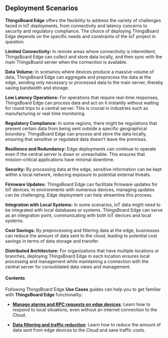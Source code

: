 ## Deployment Scenarios

**ThingsBoard Edge** offers the flexibility to address the variety of challenges faced in IoT deployments, from connectivity and latency concerns to security and regulatory compliance. 
The choice of deploying ThingsBoard Edge depends on the specific needs and constraints of the IoT project in question:

**Limited Connectivity:** In remote areas where connectivity is intermittent, ThingsBoard Edge can collect and store data locally, and then sync with the main ThingsBoard server when the connection is available.

**Data Volume:** In scenarios where devices produce a massive volume of data, ThingsBoard Edge can aggregate and preprocess the data at the edge, sending only necessary or processed data to the main server, thereby saving bandwidth and storage.

**Low Latency Operations:** For operations that require real-time responses, ThingsBoard Edge can process data and act on it instantly without waiting for round trips to a central server. This is crucial in industries such as manufacturing or real-time monitoring.

**Regulatory Compliance:** In some regions, there might be regulations that prevent certain data from being sent outside a specific geographical boundary. ThingsBoard Edge can process and store the data locally, ensuring that sensitive or regulated data doesn't leave the premises.

**Resilience and Redundancy:** Edge deployments can continue to operate even if the central server is down or unreachable. This ensures that mission-critical applications have minimal downtime.

**Security:** By processing data at the edge, sensitive information can be kept within a local network, reducing exposure to potential external threats.

**Firmware Updates:** ThingsBoard Edge can facilitate firmware updates for IoT devices. In environments with numerous devices, managing updates can be challenging. Edge deployment can help streamline this process.

**Integration with Local Systems:** In some scenarios, IoT data might need to be integrated with local databases or systems. ThingsBoard Edge can serve as an integration point, communicating with both IoT devices and local systems.

**Cost Savings:** By preprocessing and filtering data at the edge, businesses can reduce the amount of data sent to the cloud, leading to potential cost savings in terms of data storage and transfer.

**Distributed Architecture:** For organizations that have multiple locations or branches, deploying ThingsBoard Edge in each location ensures local processing and management while maintaining a connection with the central server for consolidated data views and management.

#### Contents

Following ThingsBoard Edge **Use Cases** guides can help you to get familiar with **ThingsBoard Edge** functionality:

* [**Manage alarms and RPC requests on edge devices**](/docs/{{docsPrefix}}use-cases/manage-alarms-rpc-requests/): Learn how to respond to local situations, even without an internet connection to the Cloud.

* [**Data filtering and traffic reduction**](/docs/{{docsPrefix}}use-cases/data-filtering-traffic-reduce/): Learn how to reduce the amount of data sent from edge devices to the Cloud and save traffic costs.